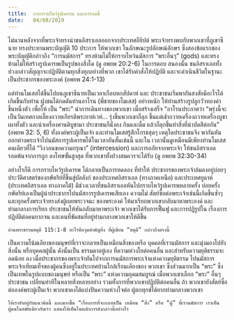 ```yaml
---
title:  การกราบไหว้รูปเคารพ และการกดขี่
date:   04/08/2019
---
```


ไม่นานหลังจากที่พระเจ้าทรงนำชนอิสราเอลออกจากประเทศอียิปต์ พระเจ้าทรงพบกับพวกเขาที่ภูเขาซีนาย ทรงประทานพระบัญญัติ 10 ประการ ให้พวกเขา ในลักษณะรูปลักษณ์อักษร ซึ่งสองข้อแรกของพระบัญญัติกล่าวถึง “การนมัสการ” ทรงห้ามไม่ให้กราบไหว้นมัสการ “พระอื่นๆ” (gods) และทรง ห้ามไม่ให้สร้างรูปเคารพเป็นรูปของสิ่งใด (ดู อพยพ 20:2-6) ในการตอบ สนองนั้น ชนอิสราเอลทั้งปวงกล่าวสัญญาจะปฏิบัติตามทุกสิ่งทุกอย่างที่พวก เขาได้รับคำสั่งให้ปฏิบัติ และจะดำเนินชีวิตในฐานะเป็นประชากรของพระองค์ (อพยพ 24:1-13)

แต่ท่านโมเสสได้ขึ้นไปบนภูเขาซีนายเป็นเวลาเกือบหกสัปดาห์ และ ประชาชนเริ่มพากันสงสัยมีอะไรได้เกิดขึ้นกับท่าน ฝูงชนได้กดดันท่านอาโรน (พี่ชายของโมเสส) อย่างหนัก ให้ท่านสร้างรูปลูกวัวทองคำขึ้นหนึ่งตัว เพื่อให้ เป็น “พระ” นำการเดินทางของพวกเขา เมื่อสร้างเสร็จ “อาโรนประกาศว่า “พรุ่งนี้จะเป็นวันเทศกาลเลี้ยงถวายเกียรติพระยาห์เวห์... รุ่งขึ้นพวกเขาก็ลุก ขึ้นแต่เช้าถวายเครื่องถวายเครื่องบูชาเผาทั้งตัว และนำเครื่องศานติบูชามา ประชาชนก็นั่งลง กินและดื่ม แล้วก็ลุกขึ้นทำสิ่งที่น่าบัดสีต่อกัน” (อพยพ 32: 5, 6) ทั้งองค์พระผู้เป็นเจ้า และท่านโมเสสรู้สึกโกรธสุดๆ เหตุใดประชาชนจึง พากันหันออกห่างพระเจ้าไปนมัสการรูปเคารพได้ในเวลาอันสั้นเช่นนี้ และใน เวลานั้นดูเหมือนมีเพียงท่านโมเสสคนเดียวที่ได้ “วิงวอนขอความกรุณา” (intercession) และการอภัยจากพระเจ้า ให้ชนอิสราเอลรอดพ้นจากการถูก ลงโทษขั้นสูงสุด ที่พวกเขาทั้งปวงสมควรจะได้รับ (ดู อพยพ 32:30-34)

อย่างไรก็ดี การกราบไหว้รูปเคารพ ได้กลายเป็นการทดลอง ที่ทำให้ ประชากรของพระเจ้าล้มลงอยู่บ่อยๆ ประวัติศาสตร์ของกษัตริย์ที่ขึ้นสู่บัลลังก์ ของประเทศอิสราเอล (ทางภาคเหนือ) และประเทศยูดาห์ (ประเทศอิสราเอล ทางภาคใต้) มีช่วงเวลาที่ชนอิสราเอลหันไปกราบไหว้รูปเคารพหลายครั้ง บ่อยครั้งกษัตริย์เองเป็นผู้นำประชากรไปนมัสการรูปเคารพเสียเอง ความไม่ สัตย์ซื่อต่อพระเจ้าเช่นนี้เกิดขึ้นซ้ำๆ และทุกครั้งพระเจ้าทรงส่งผู้เผยพระวจนะ ของพระองค์ ให้มาเรียกพวกเขากลับมาหาพระองค์ และท่ามกลางการเรียก ประชาชนให้หันกลับมาหาพระเจ้า พวกเขาได้รับการฟื้นฟู และการปฏิรูปใน เรื่องการปฏิบัติต่อคนยากจน และคนที่ขัดสนที่อยู่ท่ามกลางพวกเขาให้ดีขึ้น

`อ่านพระธรรมสดุดี 115:1-8 อะไรคือจุดสำคัญยิ่ง ที่ผู้เขียน “สดุดี” กล่าวถึงตรงนี้`

เป็นความโน้มเอียงของมนุษย์ที่เราจะกลายเป็นเหมือนสิ่งของหรือ บุคคลที่เรานมัสการ และมุ่งมองไปยังสิ่งนั้น หรือบุคคลผู้นั้น ดังนั้นเป็น ธรรมดาอยู่เอง ที่ความห่วงใยต่อคนอื่น และสำหรับความยุติธรรมจะลดน้อย ลง เมื่อประชากรของพระเจ้าหันไปจากการนมัสการพระเจ้าแห่งความยุติธรรม ไปนมัสการพระเจ้าเทียมเท็จของผู้คนซึ่งอยู่ในประเทศบ้านใกล้เรือนเคียงของ พวกเขา ซึ่งส่วนมากเป็น “พระ” ซึ่งเป็นเทพในรูปแบบของมนุษย์ หรือเป็น “พระ” แห่งความอุดมสมบูรณ์ เมื่อพวกเขาเลือก “พระ” อื่นๆ ประชาชน เปลี่ยนท่าทีในหลายสิ่งหลายอย่าง รวมทั้งการที่พวกเขาปฏิบัติต่อคนอื่น ถ้า พวกเขายังสัตย์ซื่อต่อองค์พระผู้เป็นเจ้า พวกเขาคงได้แบ่งปันความห่วงใจต่อ ผู้ตกทุกข์ได้ยากท่ามกลางพวกเขา

`ให้เรายังอยู่กับแนวคิดนี้ และมากขึ้น “เรื่องการที่จะกลายเป็น เหมือน “สิ่ง” หรือ “ผู้” ที่เรานมัสการ เราเห็นผู้คนในสมัยเดียวกับเรา แสดงให้เห็นในหลักการดังกล่าวนี้อย่างไร`